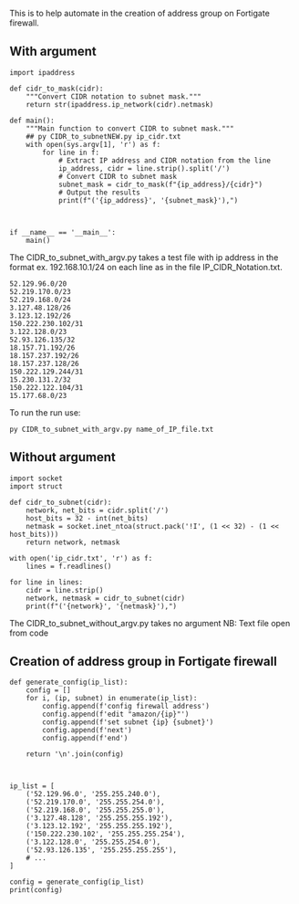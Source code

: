 
This is to help automate in the creation of address group on Fortigate firewall.

## With argument
```
import ipaddress

def cidr_to_mask(cidr):
    """Convert CIDR notation to subnet mask."""
    return str(ipaddress.ip_network(cidr).netmask)

def main():
    """Main function to convert CIDR to subnet mask."""
    ## py CIDR_to_subnetNEW.py ip_cidr.txt
    with open(sys.argv[1], 'r') as f:
        for line in f:
            # Extract IP address and CIDR notation from the line
            ip_address, cidr = line.strip().split('/')
            # Convert CIDR to subnet mask
            subnet_mask = cidr_to_mask(f"{ip_address}/{cidr}")
            # Output the results
            print(f"('{ip_address}', '{subnet_mask}'),")



if __name__ == '__main__':
    main()
 ```
The CIDR_to_subnet_with_argv.py takes a test file with ip address in the format ex. 192.168.10.1/24 on each line 
as in the file IP_CIDR_Notation.txt.

```
52.129.96.0/20
52.219.170.0/23
52.219.168.0/24
3.127.48.128/26
3.123.12.192/26
150.222.230.102/31
3.122.128.0/23
52.93.126.135/32
18.157.71.192/26
18.157.237.192/26
18.157.237.128/26
150.222.129.244/31
15.230.131.2/32
150.222.122.104/31
15.177.68.0/23
```
To run the run use: 
```
py CIDR_to_subnet_with_argv.py name_of_IP_file.txt
```

## Without argument 

```
import socket
import struct

def cidr_to_subnet(cidr):
    network, net_bits = cidr.split('/')
    host_bits = 32 - int(net_bits)
    netmask = socket.inet_ntoa(struct.pack('!I', (1 << 32) - (1 << host_bits)))
    return network, netmask

with open('ip_cidr.txt', 'r') as f:
    lines = f.readlines()

for line in lines:
    cidr = line.strip()
    network, netmask = cidr_to_subnet(cidr)
    print(f"('{network}', '{netmask}'),")
 ```
The CIDR_to_subnet_without_argv.py takes no argument 
NB: Text file open from code 

## Creation of address group in Fortigate firewall

```
def generate_config(ip_list):
    config = []
    for i, (ip, subnet) in enumerate(ip_list):
        config.append(f'config firewall address')
        config.append(f'edit "amazon/{ip}"')
        config.append(f'set subnet {ip} {subnet}')
        config.append(f'next')
        config.append(f'end')
    
    return '\n'.join(config)
   
    

ip_list = [
    ('52.129.96.0', '255.255.240.0'),
    ('52.219.170.0', '255.255.254.0'),
    ('52.219.168.0', '255.255.255.0'),
    ('3.127.48.128', '255.255.255.192'),
    ('3.123.12.192', '255.255.255.192'),
    ('150.222.230.102', '255.255.255.254'),
    ('3.122.128.0', '255.255.254.0'),
    ('52.93.126.135', '255.255.255.255'),
    # ...
]

config = generate_config(ip_list)
print(config)

```

